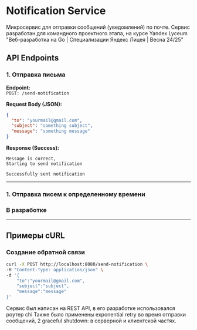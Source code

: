 # Notification Service
Микросервис для отправки сообщений (уведомлений) по почте.
Сервис разработан для командного проектного этапа, на курсе Yandex Lyceum "Веб-разработка на Go | Специализации Яндекс Лицея | Весна 24/25"

## API Endpoints

### 1. Отправка письма

**Endpoint:**  
`POST: /send-notification`

**Request Body (JSON):**

```json
{
  "to": "yourmail@gmail.com",
  "subject": "something subject",
  "message": "something message"
}
```

**Response (Success):**

```text
Message is correct,
Starting to send notification

Successfully sent notification
```

---

### 1. Отправка писем к определенному времени

### В разработке

---

## Примеры cURL

### Создание обратной связи

```bash
curl -X POST http://localhost:8080/send-notification \                            ─╯
-H "Content-Type: application/json" \
-d '{
    "to":"yourmail@gmail.com",
    "subject":"subject",
    "message":"message"
}'
```

Сервис был написан на REST API, в его разработке использовался роутер chi
Также было применены exponential retry во время отправки сообщений,
2 graceful shutdown: в серверной и клиентской частях. 
